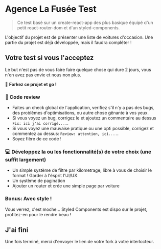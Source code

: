 # Agence La Fusée Test

> Ce test basé sur un create-react-app des plus basique équipé d'un petit react-router-dom et d'un styled-components.

L'objectif du projet est de présenter une liste de voitures d'occasion. Une partie du projet est déjà développée, mais il faudra compléter !

## Votre test si vous l'acceptez

Le but n'est pas de vous faire faire quelque chose qui dure 2 jours, vous n'en avez pas envie et nous non plus.

🚀 **Forkez ce projet et go !**

### 🔨 Code review

- Faites un check global de l'application, verifiez s'il n'y a pas des bugs, des problèmes d'optimisations, ou autre chose gênante à vos yeux.
- Si vous voyez un bug, corrigez le et ajoutez un commentaire au dessus `Fix: ici j'ai corrigé....`.
- Si vous voyez une mauvaise pratique ou une opti possible, corrigez et commentez au dessus: `Review: attention, ici....`.
- Soyez fière de ce code !

### 💻 Développez la ou les fonctionnalité(s) de votre choix (une suffit largement)

- Un simple système de filtre par kilometrage, libre à vous de choisir le format ! Garder à l'ésprit l'UI/UX
- Un système de pagination
- Ajouter un router et crée une simple page par voiture

### Bonus: Avec style !

Vous verrez, c'est moche... Styled Components est dispo sur le projet, profitez-en pour le rendre beau !

## J'ai fini

Une fois terminé, merci d'envoyer le lien de votre fork à votre interlocteur.
